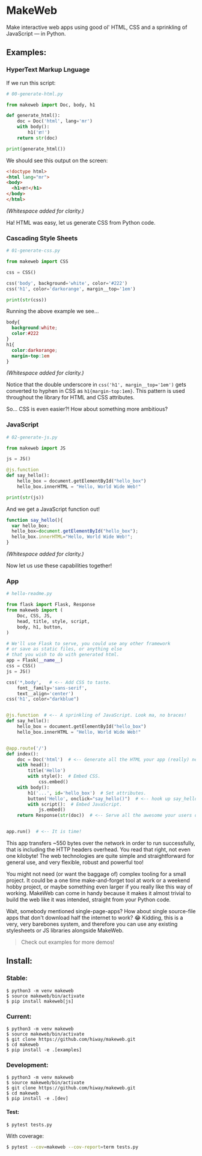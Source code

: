 # MakeWeb

Make interactive web apps using good ol' HTML, CSS 
and a sprinkling of JavaScript — in Python.

## Examples:

### HyperText Markup Lnguage

If we run this script:

```python
# 00-generate-html.py

from makeweb import Doc, body, h1

def generate_html():
    doc = Doc('html', lang='mr')
    with body():
        h1('हा!')
    return str(doc)

print(generate_html())
```

We should see this output on the screen:

```html
<!doctype html>
<html lang="mr">
<body>
  <h1>हा!</h1>
</body>
</html>
```
*(Whitespace added for clarity.)*

Ha! HTML was easy, let us generate CSS from Python code.

### Cascading Style Sheets

```python
# 01-generate-css.py

from makeweb import CSS

css = CSS()

css('body', background='white', color='#222')
css('h1', color='darkorange', margin__top='1em')

print(str(css))
```

Running the above example we see... 

```css
body{
  background:white;
  color:#222
}
h1{
  color:darkorange;
  margin-top:1em
}
```
*(Whitespace added for clarity.)*

Notice that the double underscore in `css('h1', margin__top='1em')`
gets converted to hyphen in CSS as `h1{margin-top:1em}`. 
This pattern is used throughout the library for HTML and CSS attributes.

So... CSS is even easier?! 
How about something more ambitious?

### JavaScript

```python
# 02-generate-js.py

from makeweb import JS

js = JS()

@js.function
def say_hello():
    hello_box = document.getElementById("hello_box")
    hello_box.innerHTML = "Hello, World Wide Web!"

print(str(js))
```

And we get a JavaScript function out!

```javascript
function say_hello(){
  var hello_box;
  hello_box=document.getElementById("hello_box");
  hello_box.innerHTML="Hello, World Wide Web!";
}
```
*(Whitespace added for clarity.)*


Now let us use these capabilities together!

### App

```python
# hello-readme.py

from flask import Flask, Response
from makeweb import (
    Doc, CSS, JS,
    head, title, style, script,
    body, h1, button,
)

# We'll use Flask to serve, you could use any other framework 
# or save as static files, or anything else 
# that you wish to do with generated html.
app = Flask(__name__)  
css = CSS()
js = JS()

css('*,body',   # <-- Add CSS to taste.
    font__family='sans-serif',
    text__align='center')
css('h1', color="darkblue")  


@js.function  # <-- A sprinkling of JavaScript. Look ma, no braces!
def say_hello():
    hello_box = document.getElementById("hello_box")
    hello_box.innerHTML = "Hello, World Wide Web!"


@app.route('/')
def index():
    doc = Doc('html')  # <-- Generate all the HTML your app (really) needs.
    with head():
        title('Hello')
        with style():  # Embed CSS.
            css.embed()
    with body():
        h1('...', id='hello_box')  # Set attributes. 
        button('Hello', onclick="say_hello()")  # <-- hook up say_hello().
        with script():  # Embed JavaScript.
            js.embed()
    return Response(str(doc))  # <-- Serve all the awesome your users desire!


app.run()  # <-- It is time! 
```

This app transfers ~550 bytes over the network in order to run successfully, 
that is including the HTTP headers overhead. 
You read that right, not even one kilobyte!
The web technologies are quite simple and straightforward for general use,
and very flexible, robust and powerful too!

You might not need (or want the baggage of) complex tooling 
for a small project. 
It could be a one time make-and-forget tool at work 
or a weekend hobby project, 
or maybe something even larger if you really like this way of working.
MakeWeb can come in handy because it makes it almost trivial 
to build the web like it was intended,
straight from your Python code.

Wait, somebody mentioned single-page-apps? 
How about single source-file apps 
that don't download half the internet to work? 😂
Kidding, this is a very, very barebones system,
and therefore you can use any existing stylesheets 
or JS libraries alongside MakeWeb.

> Check out examples for more demos! 


## Install:

### Stable:


    $ python3 -m venv makeweb
    $ source makeweb/bin/activate
    $ pip install makeweb[js]


### Current:

    $ python3 -m venv makeweb
    $ source makeweb/bin/activate
    $ git clone https://github.com/hiway/makeweb.git
    $ cd makeweb
    $ pip install -e .[examples]


### Development:

    $ python3 -m venv makeweb
    $ source makeweb/bin/activate
    $ git clone https://github.com/hiway/makeweb.git
    $ cd makeweb
    $ pip install -e .[dev]

#### Test:

```bash
$ pytest tests.py
```

With coverage:
```bash
$ pytest --cov=makeweb --cov-report=term tests.py
```
